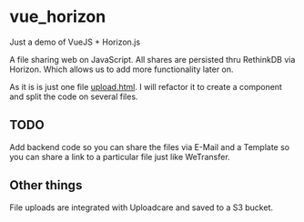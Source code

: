 # vue_horizon

Just a demo of VueJS + Horizon.js

A file sharing web on JavaScript. All shares are persisted thru RethinkDB via Horizon. Which allows us to add more 
functionality later on.

As it is is just one file [upload.html](../master/dist/upload.html). I will refactor it to create a component and 
split the code on several files.

## TODO
Add backend code so you can share the files via E-Mail and a Template so you can share a link to a particular file just like WeTransfer.

## Other things
File uploads are integrated with Uploadcare and saved to a S3 bucket.
